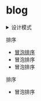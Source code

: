 # blog

<details>
  <summary>设计模式</summary>

* [单例模式]()
</details>

排序
  - [冒泡排序]()
  - 冒泡排序
  - 冒泡排序

排序
 * 冒泡排序
